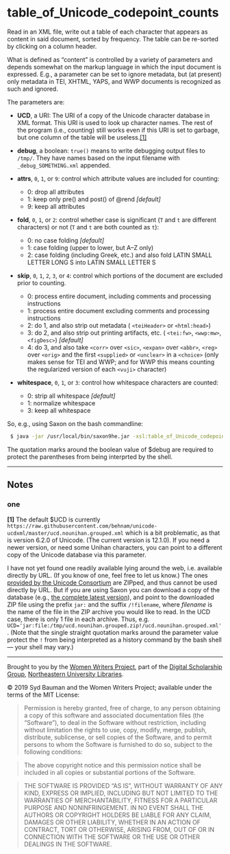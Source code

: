 # table_of_Unicode_codepoint_counts

Read in an XML file, write out a table of each character that appears as content in said document, sorted by frequency. The table can be re-sorted by clicking on a column header.

What is defined as “content” is controlled by a variety of parameters and depends somewhat on the markup language in which the input document is expressed. E.g., a parameter can be set to ignore metadata, but (at present) only metadata in TEI, XHTML, YAPS, and WWP documents is recognized as such and ignored.

The parameters are:

 * **UCD**, a URI: The URI of a copy of the Unicode character database in XML format. This URI is used to look up character names. The rest of the program (i.e., counting) still works even if this URI is set to garbage, but one column of the table will be useless.[[1]](#one)
 
* **debug**, a boolean: `true()` means to write debugging output files to `/tmp/`. They have names based on the input filename with `_debug_SOMETHING.xml` appended.
* **attrs**, `0`, `1`, or `9`: control which attribute values are included for counting:
  * 0: drop all attributes
  * 1: keep only pre() and post() of @rend _[default]_
  * 9: keep all attributes
* **fold**, `0`, `1`, or `2`: control whether case is significant (`T` and `t` are different characters) or not (`T` and `t` are both counted as `t`):
  * 0: no case folding _[default]_
  * 1: case folding (upper to lower, but A–Z only)
  * 2: case folding (including Greek, etc.) and also fold LATIN SMALL LETTER LONG S into LATIN SMALL LETTER S
* **skip**, `0`, `1`, `2`, `3`, or `4`: control which portions of the document are excluded prior to counting.
  * 0: process entire document, including comments and processing instructions
  * 1: process entire document excluding comments and processing instructions
  * 2: do 1, and also strip out metadata ( `<teiHeader>` or `<html:head>`)
  * 3: do 2, and also strip out printing artifacts, etc. ( `<tei:fw>`, `<wwp:mw>`, `<figDesc>`) _[default]_
  * 4: do 3, and also take `<corr>` over `<sic>`, `<expan>` over `<abbr>`, `<reg>` over `<orig>` and the first `<supplied>` or `<unclear>` in a `<choice>` (only makes sense for TEI and WWP; and for WWP this means counting the regularized version of each `<vuji>` character)
* **whitespace**, `0`, `1`, or `3`: control how whitespace characters are counted:
  * 0: strip all whitespace _[default]_
  * 1: normalize whitespace
  * 3: keep all whitespace

So, e.g., using Saxon on the bash commandline:

```bash
 $ java -jar /usr/local/bin/saxon9he.jar -xsl:table_of_Unicode_codepoint_counts.xslt -s:../PATH/TO/adams.jews.xml -o:/tmp/adams.jews.CC.html ?debug="true()" attrs=0 fold=2 skip=4 whitespace=0
```

The quotation marks around the boolean value of $debug are required to protect the parentheses from being interprted by the shell.

---

## Notes

### one

**[1]** The default $UCD is currently `https://raw.githubusercontent.com/behnam/unicode-ucdxml/master/ucd.nounihan.grouped.xml` which is a bit problematic, as that is version 6.2.0 of Unicode. (The current version is 12.1.0). If you need a newer version, or need some Unihan characters, you can point to a different copy of the Unicode database via this parameter.

I have not yet found one readily available lying around the web, i.e. available directly by URL. (If you know of one, feel free to let us know.) The ones [provided by the Unicode Consortium](https://www.unicode.org/Public/UCD/latest/ucdxml/) are ZIPped, and thus cannot be used directly by URL. But if you are using Saxon you can download a copy of the database (e.g., [the complete latest version](https://www.unicode.org/Public/UCD/latest/ucdxml/ucd.all.grouped.zip)), and point to the downloaded ZIP file using the prefix `jar:` and the suffix `/!filename`, where _filename_ is the name of the file in the ZIP archive you would like to read. In the UCD case, there is only 1 file in each archive. Thus, e.g. `UCD='jar:file:/tmp/ucd.nounihan.grouped.zip!/ucd.nounihan.grouped.xml'`. (Note that the single straight quotation marks around the parameter value protect the `!` from being interpreted as a history command by the bash shell &#x2014; your shell may vary.)

---

Brought to you by the [Women Writers
Project](http://www.wwp.northeastern.edu/), part of the [Digital
Scholarship Group](http://www.dsg.northeastern.edu/), [Northeastern
University Libraries](http://library.northeastern.edu/).

© 2019 Syd Bauman and the Women Writers Project; available under the terms of the MIT License:

> Permission is hereby granted, free of charge, to any person obtaining a copy of this software and associated documentation files (the “Software”), to deal in the Software without restriction, including without limitation the rights to use, copy, modify, merge, publish, distribute, sublicense, or sell copies of the Software, and to permit persons to whom the Software is furnished to do so, subject to the following conditions:

> The above copyright notice and this permission notice shall be included in all copies or substantial portions of the Software.

> THE SOFTWARE IS PROVIDED “AS IS”, WITHOUT WARRANTY OF ANY KIND, EXPRESS OR IMPLIED, INCLUDING BUT NOT LIMITED TO THE WARRANTIES OF MERCHANTABILITY, FITNESS FOR A PARTICULAR PURPOSE AND NONINFRINGEMENT. IN NO EVENT SHALL THE AUTHORS OR COPYRIGHT HOLDERS BE LIABLE FOR ANY CLAIM, DAMAGES OR OTHER LIABILITY, WHETHER IN AN ACTION OF CONTRACT, TORT OR OTHERWISE, ARISING FROM, OUT OF OR IN CONNECTION WITH THE SOFTWARE OR THE USE OR OTHER DEALINGS IN THE SOFTWARE.
